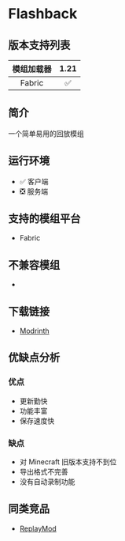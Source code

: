 # Flashback

## 版本支持列表

|模组加载器|1.21|
|:-:|:-:|
|Fabric|✅|


## 简介

一个简单易用的回放模组

## 运行环境

- ✅ 客户端
- ❎ 服务端

## 支持的模组平台

- Fabric

## 不兼容模组

- 

## 下载链接

- [Modrinth](https://modrinth.com/mod/flashback)

## 优缺点分析

### 优点

- 更新勤快
- 功能丰富
- 保存速度快

### 缺点

- 对 Minecraft 旧版本支持不到位
- 导出格式不完善
- 没有自动录制功能

## 同类竞品

- [ReplayMod](/mod/replaymod.md)